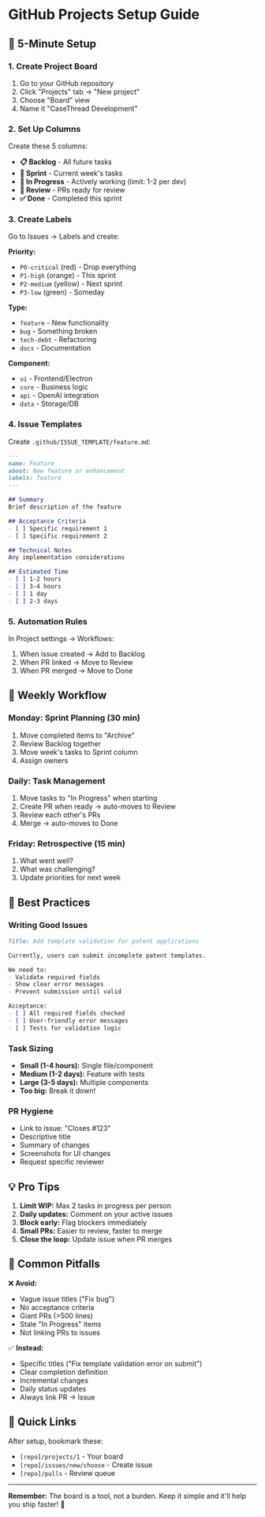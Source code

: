 # GitHub Projects Setup Guide

## 🚀 5-Minute Setup

### 1. Create Project Board
1. Go to your GitHub repository
2. Click "Projects" tab → "New project"
3. Choose "Board" view
4. Name it "CaseThread Development"

### 2. Set Up Columns

Create these 5 columns:
- **📋 Backlog** - All future tasks
- **🎯 Sprint** - Current week's tasks  
- **🏃 In Progress** - Actively working (limit: 1-2 per dev)
- **👀 Review** - PRs ready for review
- **✅ Done** - Completed this sprint

### 3. Create Labels

Go to Issues → Labels and create:

**Priority:**
- `P0-critical` (red) - Drop everything
- `P1-high` (orange) - This sprint
- `P2-medium` (yellow) - Next sprint
- `P3-low` (green) - Someday

**Type:**
- `feature` - New functionality
- `bug` - Something broken
- `tech-debt` - Refactoring
- `docs` - Documentation

**Component:**
- `ui` - Frontend/Electron
- `core` - Business logic
- `api` - OpenAI integration
- `data` - Storage/DB

### 4. Issue Templates

Create `.github/ISSUE_TEMPLATE/feature.md`:
```markdown
---
name: Feature
about: New feature or enhancement
labels: feature
---

## Summary
Brief description of the feature

## Acceptance Criteria
- [ ] Specific requirement 1
- [ ] Specific requirement 2

## Technical Notes
Any implementation considerations

## Estimated Time
- [ ] 1-2 hours
- [ ] 3-4 hours  
- [ ] 1 day
- [ ] 2-3 days
```

### 5. Automation Rules

In Project settings → Workflows:
1. When issue created → Add to Backlog
2. When PR linked → Move to Review
3. When PR merged → Move to Done

## 📅 Weekly Workflow

### Monday: Sprint Planning (30 min)
1. Move completed items to "Archive"
2. Review Backlog together
3. Move week's tasks to Sprint column
4. Assign owners

### Daily: Task Management
1. Move tasks to "In Progress" when starting
2. Create PR when ready → auto-moves to Review
3. Review each other's PRs
4. Merge → auto-moves to Done

### Friday: Retrospective (15 min)
1. What went well?
2. What was challenging?
3. Update priorities for next week

## 🎯 Best Practices

### Writing Good Issues
```markdown
Title: Add template validation for patent applications

Currently, users can submit incomplete patent templates.

We need to:
- Validate required fields
- Show clear error messages
- Prevent submission until valid

Acceptance:
- [ ] All required fields checked
- [ ] User-friendly error messages
- [ ] Tests for validation logic
```

### Task Sizing
- **Small (1-4 hours):** Single file/component
- **Medium (1-2 days):** Feature with tests
- **Large (3-5 days):** Multiple components
- **Too big:** Break it down!

### PR Hygiene
- Link to issue: "Closes #123"
- Descriptive title
- Summary of changes
- Screenshots for UI changes
- Request specific reviewer

## 💡 Pro Tips

1. **Limit WIP:** Max 2 tasks in progress per person
2. **Daily updates:** Comment on your active issues
3. **Block early:** Flag blockers immediately
4. **Small PRs:** Easier to review, faster to merge
5. **Close the loop:** Update issue when PR merges

## 🚨 Common Pitfalls

❌ **Avoid:**
- Vague issue titles ("Fix bug")
- No acceptance criteria
- Giant PRs (>500 lines)
- Stale "In Progress" items
- Not linking PRs to issues

✅ **Instead:**
- Specific titles ("Fix template validation error on submit")
- Clear completion definition
- Incremental changes
- Daily status updates
- Always link PR → Issue

## 🔗 Quick Links

After setup, bookmark these:
- `[repo]/projects/1` - Your board
- `[repo]/issues/new/choose` - Create issue
- `[repo]/pulls` - Review queue

---

**Remember:** The board is a tool, not a burden. Keep it simple and it'll help you ship faster! 🚀 